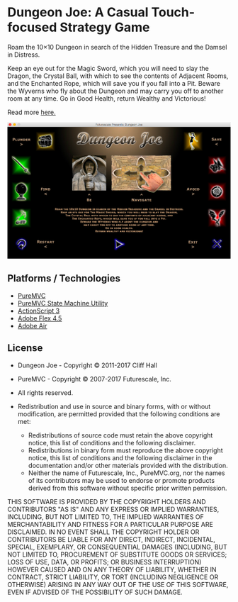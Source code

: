 # Dungeon Joe: A Casual Touch-focused Strategy Game

Roam the 10×10 Dungeon in search of the Hidden Treasure and the Damsel in Distress.

Keep an eye out for the Magic Sword, which you will need to slay the Dragon, the Crystal Ball, with which to see the contents of Adjacent Rooms, and the Enchanted Rope, which will save you if you fall into a Pit. Beware the Wyverns who fly about the Dungeon and may carry you off to another room at any time. Go in Good Health, return Wealthy and Victorious!

Read more [here.](http://bit.ly/dungeon-joe)

![Dungeon Joe](screenshot.png "Dungeon Joe")

## Platforms / Technologies
* [PureMVC](https://github.com/PureMVC/puremvc-as3-standard-framework/wiki)
* [PureMVC State Machine Utility](https://github.com/PureMVC/puremvc-as3-util-statemachine/wiki)
* [ActionScript 3](https://en.wikipedia.org/wiki/ActionScript) 
* [Adobe Flex 4.5](http://www.adobe.com/devnet/flex/articles/introducing-flex45sdk.html)
* [Adobe Air](http://www.adobe.com/products/air/faq.html)

## License
* Dungeon Joe - Copyright © 2011-2017 Cliff Hall 
* PureMVC - Copyright © 2007-2017 Futurescale, Inc.
* All rights reserved.

* Redistribution and use in source and binary forms, with or without modification, are permitted provided that the following conditions are met:

  * Redistributions of source code must retain the above copyright notice, this list of conditions and the following disclaimer.
  * Redistributions in binary form must reproduce the above copyright notice, this list of conditions and the following disclaimer in the documentation and/or other materials provided with the distribution.
  * Neither the name of Futurescale, Inc., PureMVC.org, nor the names of its contributors may be used to endorse or promote products derived from this software without specific prior written permission.

THIS SOFTWARE IS PROVIDED BY THE COPYRIGHT HOLDERS AND CONTRIBUTORS "AS IS" AND ANY EXPRESS OR IMPLIED WARRANTIES, INCLUDING, BUT NOT LIMITED TO, THE IMPLIED WARRANTIES OF MERCHANTABILITY AND FITNESS FOR A PARTICULAR PURPOSE ARE DISCLAIMED. IN NO EVENT SHALL THE COPYRIGHT HOLDER OR CONTRIBUTORS BE LIABLE FOR ANY DIRECT, INDIRECT, INCIDENTAL, SPECIAL, EXEMPLARY, OR CONSEQUENTIAL DAMAGES (INCLUDING, BUT NOT LIMITED TO, PROCUREMENT OF SUBSTITUTE GOODS OR SERVICES; LOSS OF USE, DATA, OR PROFITS; OR BUSINESS INTERRUPTION) HOWEVER CAUSED AND ON ANY THEORY OF LIABILITY, WHETHER IN CONTRACT, STRICT LIABILITY, OR TORT (INCLUDING NEGLIGENCE OR OTHERWISE) ARISING IN ANY WAY OUT OF THE USE OF THIS SOFTWARE, EVEN IF ADVISED OF THE POSSIBILITY OF SUCH DAMAGE.